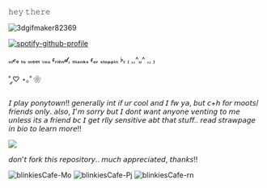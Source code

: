𝚑𝚎𝚢 𝚝𝚑𝚎𝚛𝚎 

![3dgifmaker82369](https://github.com/user-attachments/assets/0cda87cf-2a77-44e1-92c6-776d4d0561dc)


[![spotify-github-profile](https://spotify-github-profile.kittinanx.com/api/view?uid=31newi2imqx6oawnonuoik5iytmi&cover_image=true&theme=natemoo-re&show_offline=true&background_color=eae6e6&interchange=false&bar_color=c7d1dc&bar_color_cover=false)](https://github.com/kittinan/spotify-github-profile) 


ₙᵢ𝓬ₑ ₜₒ ₘₑₑₜ ᵧₒᵤ ᵳᵣᵢₑₙ𝓭, ₜₕₐₙₖₛ ᵳₒᵣ ₛₜₒₚₚᵢₙ ♭ᵧ ₍ ,,^ᵤ^ ,, ₎

˚ ༘♡ ⋆｡˚ ❀ 

𝘐 𝘱𝘭𝘢𝘺 𝘱𝘰𝘯𝘺𝘵𝘰𝘸𝘯!! 𝘨𝘦𝘯𝘦𝘳𝘢𝘭𝘭𝘺 𝘪𝘯𝘵 𝘪𝘧 𝘶𝘳 𝘤𝘰𝘰𝘭 𝘢𝘯𝘥 𝘐 𝘧𝘸 𝘺𝘢, 𝘣𝘶𝘵 𝘤+𝘩 𝘧𝘰𝘳 𝘮𝘰𝘰𝘵𝘴/𝘧𝘳𝘪𝘦𝘯𝘥𝘴 𝘰𝘯𝘭𝘺. 𝘢𝘭𝘴𝘰, 𝘐'𝘮 𝘴𝘰𝘳𝘳𝘺 𝘣𝘶𝘵 𝘐 𝘥𝘰𝘯𝘵 𝘸𝘢𝘯𝘵 𝘢𝘯𝘺𝘰𝘯𝘦 𝘷𝘦𝘯𝘵𝘪𝘯𝘨 𝘵𝘰 𝘮𝘦 𝘶𝘯𝘭𝘦𝘴𝘴 𝘪𝘵𝘴 𝘢 𝘧𝘳𝘪𝘦𝘯𝘥 𝘣𝘤 𝘐 𝘨𝘦𝘵 𝘳𝘭𝘭𝘺 𝘴𝘦𝘯𝘴𝘪𝘵𝘪𝘷𝘦 𝘢𝘣𝘵 𝘵𝘩𝘢𝘵 𝘴𝘵𝘶𝘧𝘧..
𝘳𝘦𝘢𝘥 𝘴𝘵𝘳𝘢𝘸𝘱𝘢𝘨𝘦 𝘪𝘯 𝘣𝘪𝘰 𝘵𝘰 𝘭𝘦𝘢𝘳𝘯 𝘮𝘰𝘳𝘦!!

 ![](https://komarev.com/ghpvc/?username=your-github-username&label=bleplings)


𝘥𝘰𝘯'𝘵 𝘧𝘰𝘳𝘬 𝘵𝘩𝘪𝘴 𝘳𝘦𝘱𝘰𝘴𝘪𝘵𝘰𝘳𝘺.. 𝘮𝘶𝘤𝘩 𝘢𝘱𝘱𝘳𝘦𝘤𝘪𝘢𝘵𝘦𝘥, 𝘵𝘩𝘢𝘯𝘬𝘴!!

![blinkiesCafe-Mo](https://github.com/user-attachments/assets/89bb995f-b9ed-434b-ab05-d2cd16a9b1be) ![blinkiesCafe-Pj](https://github.com/user-attachments/assets/63360362-0f6a-46c6-b195-b4e378da97de) ![blinkiesCafe-rn](https://github.com/user-attachments/assets/74da86be-6f60-4c40-9974-55781e33f537)



